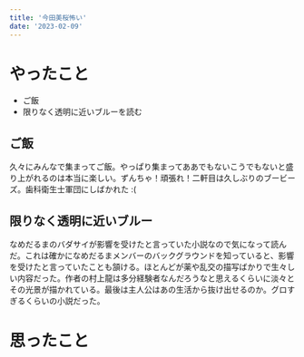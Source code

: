 ```yaml
---
title: '今田美桜怖い'
date: '2023-02-09'
---
```


# やったこと

- ご飯
- 限りなく透明に近いブルーを読む

## ご飯


久々にみんなで集まってご飯。やっぱり集まってああでもないこうでもないと盛り上がれるのは本当に楽しい。ずんちゃ！頑張れ！二軒目は久しぶりのブービーズ。歯科衛生士軍団にしばかれた :(


## 限りなく透明に近いブルー


なめだるまのバダサイが影響を受けたと言っていた小説なので気になって読んだ。これは確かになめだるまメンバーのバックグラウンドを知っていると、影響を受けたと言っていたことも頷ける。ほとんどが薬や乱交の描写ばかりで生々しい内容だった。作者の村上龍は多分経験者なんだろうなと思えるくらいに淡々とその光景が描かれている。最後は主人公はあの生活から抜け出せるのか。グロすぎるくらいの小説だった。


# 思ったこと

